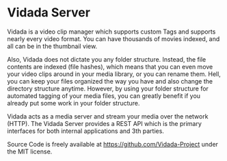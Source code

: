 Vidada Server
=======

Vidada is a video clip manager which supports custom Tags and supports nearly every video format. You can have thousands of movies indexed, and all can be in the thumbnail view.

Also, Vidada does not dictate you any folder structure. Instead, the file contents are indexed (file hashes), which means that you can even move your video clips around in your media library, or you can rename them. Hell, you can keep your files organized the way you have and also change the directory structure anytime. However, by using your folder structure for automated tagging of your media files, you can greatly benefit if you already put some work in your folder structure.

Vidada acts as a media server and stream your media over the network (HTTP). The Vidada Server provides a REST API which is the primary interfaces for both internal applications and 3th parties.


Source Code is freely available at https://github.com/Vidada-Project under the MIT license.
